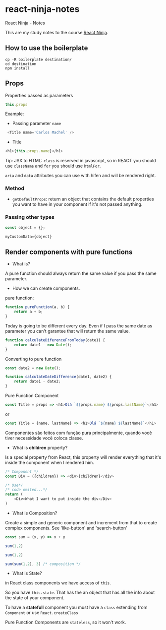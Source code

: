 # react-ninja-notes
React Ninja - Notes


This are my study notes to the course [React Ninja](https://www.udemy.com/curso-reactjs-ninja).

## How to use the boilerplate

```
cp -R boilerplate destination/
cd destination
npm install 
```

## Props

Properties passed as parameters

```js
this.props
```

Example:

- Passing parameter `name`

```js
 <Title name='Carlos Machel' />
```

- Title 

```js
<h1>{this.props.name}</h1>
```


Tip: JSX to HTML: `class` is reserved in javascript, so in REACT you should use `className` and `for` you should use `htmlFor`.

`aria` and `data` attributes you can use with hifen and will be rendered right.

### Method


- `getDefaultProps`: return an object that contains the default properties you want to have in your component if it's not passed anything. 

### Passing other types

```js
const object = {};

myCustomData={object}
```

## Render components with pure functions

- What is?

A pure function should always return the same value if you pass the same parameter.

- How we can create components.


pure function: 
```js
function pureFunction(a, b) {
    return a + b;
}
```

Today is going to be different every day. Even if I pass the same date as parameter you can't garantee that will return the same value.

```js
function calculateDiferenceFromToday(date1) {
    return date1 - new Date();
}
```

Converting to pure function

```js
const date2 = new Date();

function calculateDateDifference(date1, date2) {
    return date1 - date2;
}
```

Pure Function Component 

```js
const Title = props => <h1>Olá `${props.name} ${props.lastName}`</h1>
```

or


```js
const Title = {name, lastName} => <h1>Olá `${name} ${lastName}`</h1>
```

Componentes são feitos com função pura principalmente, quando vocẽ tiver necessidade você coloca classe.

- What is **children** property?

Is a special property from React, this property will render everything that it's inside the component when I rendered him.


```js
/* Component */
const Div = ({children}) => <div>{children}</div>

/* Use*/
/* code omited...*/
return (
    <Div>What I want to put inside the div</Div>
)
```

- What is Composition?

Create a simple and generic component and increment from that to create complex components. See 'like-button' and 'search-button'

```js
const sum = (x, y) => x + y

sum(1,2)

sum(1,2)

sum(sum(1,2), 3) /* composition */
```

- What is State?

in React class components we have access of `this`. 

So you have `this.state`. That has the an object that has all the info about the state of your component.

To have a **statefull** component you must have a `class` extending from `Component` or use `React.createClass`

Pure Function Components are `stateless`, so it won't work.